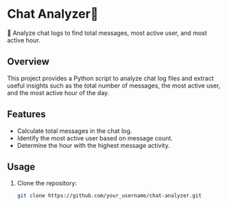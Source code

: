 # Chat Analyzer📄

📝 Analyze chat logs to find total messages, most active user, and most active hour.

## Overview

This project provides a Python script to analyze chat log files and extract useful insights such as the total number of messages, the most active user, and the most active hour of the day.

## Features

- Calculate total messages in the chat log.
- Identify the most active user based on message count.
- Determine the hour with the highest message activity.

## Usage

1. Clone the repository:

   ```bash
   git clone https://github.com/your_username/chat-analyzer.git

